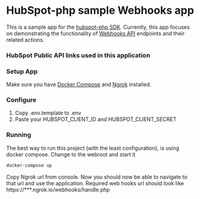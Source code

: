 # HubSpot-php sample Webhooks app

This is a sample app for the [hubspot-php SDK](https://github.com/ryanwinchester/hubspot-php). Currently, this app focuses on demonstrating the functionality of [Webhooks API](https://developers.hubspot.com/docs/methods/webhooks/webhooks-overview) endpoints and their related actions.

### HubSpot Public API links used in this application

### Setup App

Make sure you have [Docker Compose](https://docs.docker.com/compose/) and [Ngrok](https://ngrok.com/) installed.

### Configure

1. Copy .env.template to .env
2. Paste your HUBSPOT_CLIENT_ID and HUBSPOT_CLIENT_SECRET

### Running

The best way to run this project (with the least configuration), is using docker compose.  Change to the webroot and start it

```bash
docker-compose up
```

Copy Ngrok url from console. Now you should now be able to navigate to that url and use the application.
Required web hooks url should look like https://***.ngrok.io/webhooks/handle.php
